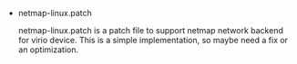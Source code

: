 * netmap-linux.patch

   netmap-linux.patch is a patch file to
   support netmap network backend for virio device.
   This is a simple implementation, so maybe need a fix or an optimization.
